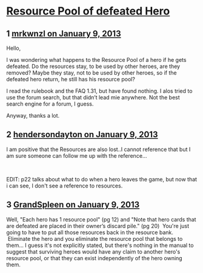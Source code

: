 # [Resource Pool of defeated Hero](https://community.fantasyflightgames.com/topic/77042-resource-pool-of-defeated-hero/)

## 1 [mrkwnzl on January 9, 2013](https://community.fantasyflightgames.com/topic/77042-resource-pool-of-defeated-hero/?do=findComment&comment=745049)

Hello,

I was wondering what happens to the Resource Pool of a hero if he gets defeated. Do the resources stay, to be used by other heroes, are they removed? Maybe they stay, not to be used by other heroes, so if the defeated hero return, he still has his resource pool?

I read the rulebook and the FAQ 1.31, but have found nothing. I alos tried to use the forum search, but that didn’t lead mie anywhere. Not the best search engine for a forum, I guess.

Anyway, thanks a lot.

## 2 [hendersondayton on January 9, 2013](https://community.fantasyflightgames.com/topic/77042-resource-pool-of-defeated-hero/?do=findComment&comment=745080)

I am positive that the Resources are also lost..I cannot reference that but I am sure someone can follow me up with the reference…

 

EDIT: p22 talks about what to do when a hero leaves the game, but now that i can see, I don't see a reference to resources.

## 3 [GrandSpleen on January 9, 2013](https://community.fantasyflightgames.com/topic/77042-resource-pool-of-defeated-hero/?do=findComment&comment=745346)

Well, "Each hero has 1 resource pool" (pg 12) and "Note that hero cards that are defeated are placed in their owner’s discard pile." (pg 20)  You're just going to have to put all those resources back in the resource bank.  Eliminate the hero and you eliminate the resource pool that belongs to them… I guess it's not explicitly stated, but there's nothing in the manual to suggest that surviving heroes would have any claim to another hero's resource pool, or that they can exist independently of the hero owning them.  

